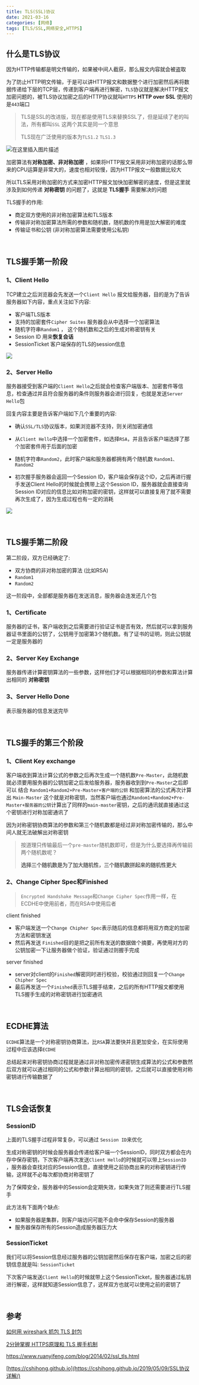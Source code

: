 ```yaml
---
title: TLS(SSL)协议
date: 2021-03-16
categories: [网络]
tags: [TLS/SSL,网络安全,HTTPS]
---
```


## 什么是TLS协议

因为HTTP传输都是明文传输的，如果被中间人截获，那么报文内容就会被盗取

为了防止HTTP明文传输，于是可以讲HTTP报文和数据整个进行加密然后再将数据传递给下层的TCP层，传递到客户端再进行解密，`TLS`协议就是解决HTTP报文加密问题的，被TLS协议加密之后的HTTP协议就叫`HTTPS` **HTTP over SSL** 使用的是`443`端口

> TLS是SSL的改进版，现在都是使用TLS来替换SSL了，但是延续了老的叫法，所有都叫`SSL` 这两个其实是同一个意思
>
> TLS现在广泛使用的版本为`TLS1.2` `TLS1.3`

![在这里插入图片描述](https://user-gold-cdn.xitu.io/2020/4/29/171c19d411a7eacb?imageView2/0/w/1280/h/960/format/webp/ignore-error/1)

加密算法有**对称加密、非对称加密** ，如果将HTTP报文采用非对称加密的话那么带来的CPU运算是非常大的，速度也相对较慢，因为HTTP报文一般数据比较大

所以TLS采用对称加密的方式来加密HTTP报文加快加密解密的速度，但是这里就涉及到如何传递 **对称密钥** 的问题了，这就是 **TLS握手** 需要解决的问题

TLS握手的作用:

- 商定双方使用的非对称加密算法和TLS版本
- 传输非对称加密算法所需的参数和随机数，随机数的作用是加大解密的难度
- 传输证书和公钥 (非对称加密算法需要使用公私钥)

​     

## TLS握手第一阶段

### 1、Client Hello

TCP建立之后浏览器会先发送一个`Client Hello` 报文给服务器，目的是为了告诉服务器如下内容，重点关注如下内容:

- 客户端TLS版本
- 支持的加密套件`Cipher Suites`  服务器会从中选择一个加密算法
- 随机字符串`Random1` ， 这个随机数和之后的生成对称密钥有关
- Session ID 用来**恢复会话** 
- SessionTicket 客户端保存的TLS的session信息

![](https://raw.githubusercontent.com/biningo/cdn/master/img1/ClientHello.png)

### 2、Server Hello

服务器接受到客户端的`Client Hello`之后就会检查客户端版本、加密套件等信息，检查通过并且符合服务器的条件则服务器会进行回复，也就是发送`Server Hello`包

回复内容主要是告诉客户端如下几个重要的内容:

- 确认`SSL/TLS`协议版本，如果浏览器不⽀持，则关闭加密通信

- 从`Client Hello`中选择一个加密套件，如选择`RSA`，并且告诉客户端选择了那个加密套件用于后面的加密
- 随机字符串`Random2`，此时客户端和服务器都拥有两个随机数 `Random1、Random2`
- 初次握手服务器会返回一个Session ID，客户端会保存这个ID，之后再进行握手发送Client Hello的时候就会携带上这个Session ID，服务器就会直接查询Session ID对应的信息比如对称加密的密钥，这样就可以直接复用了就不需要再次生成了，因为生成过程也有一定的消耗

![](https://raw.githubusercontent.com/biningo/cdn/master/img1/ServerHello.png)

​    

## TLS握手第二阶段

第二阶段，双方已经确定了:

- 双方协商的非对称加密的算法 (比如RSA)
- `Random1`
- `Random2`

这一阶段中，全部都是服务器在发送消息，服务器会连发还几个包

### 1、Certificate

服务器的证书，客户端收到之后需要进行验证证书是否有效，然后就可以拿到服务器证书里面的公钥了，公钥用于加密第3个随机数。有了证书的证明，则此公钥就一定是服务器的

### 2、Server Key Exchange

服务器传递计算密钥算法的一些参数，这样他们才可以根据相同的参数和算法计算出相同的 **对称密钥**

### 3、Server Hello Done

表示服务器的信息发送完毕

​    

## TLS握手的第三个阶段

### 1、Client Key exchange

客户端收到算法计算公式的参数之后再次生成一个随机数`Pre-Master`，此随机数就必须要用服务器的公钥加密之后发给服务器，服务器收到到`Pre-Master`之后即可以 结合 `Random1+Random2+Pre-Master+客户端的公钥` 和加密算法的公式再次计算出 `Main-Master` 这个就是对称密钥，当然客户端也通过`Random1+Random2+Pre-Master+服务器的公钥`计算出了同样的`main-master`密钥，之后的通讯就直接通过这个密钥进行对称加密通讯了

因为对称密钥协商算法的参数和第三个随机数都是经过非对称加密传输的，那么中间人就无法破解出对称密钥

> 按道理只传输最后一个`pre-master`随机数即可，但是为什么要选择再传输前两个随机数呢？
>
> **选择三个随机数是为了加大随机性，三个随机数拼起来的随机性更大**

### 2、Change Cipher Spec和Finished

> `Encrypted Handshake Message`和`Change Cipher Spec`作用一样，在ECDHE中使用前者，而在RSA中使用后者

client finished

- 客户端发送一个`Change Chipher Spec`表示随后的信息都将用双方商定的加密方法和密钥发送
- 然后再发送 `Finished`目的是把之前所有发送的数据做个摘要，再使用对方的公钥加密一下让服务器做个验证，验证通过则握手完成

server finished

- server对client的`Finished`解密同时进行校验，校验通过则回复一个`Change Chipher Spec`
- 最后再发送一个`Finished`表示TLS握手结束，之后的所有HTTP报文都使用TLS握手生成的对称密钥进行加密通讯

​     

## ECDHE算法

`ECDHE`算法是一个对称密钥协商算法，比`RSA`算法要快并且更加安全，在实际使用过程中应该选择`ECDHE`

总结起来对称密钥协商过程就是通过非对称加密传递密钥生成算法的公式和参数然后双方就可以通过相同的公式和参数计算出相同的密钥，之后就可以直接使用对称密钥进行传输数据了   

​    

## TLS会话恢复

### SessionID

上面的TLS握手过程非常复杂，可以通过 `Session ID`来优化

生成对称密钥的时候会服务器会传递给客户端一个SessionID，同时双方都会在内存中保存密钥，下次客户端再次发送`Client Hello`的时候就可以带上`SessionID`  ，服务器会查找对应的Session信息，直接使用之前协商出来的对称密钥进行传输，这样就不必每次都协商对称密钥了

为了保障安全，服务器中的Session会定期失效，如果失效了则还需要进行TLS握手

此方法有下面两个缺点:

- 如果服务器是集群，则客户端访问可能不会命中保存Session的服务器
- 服务器保存所有的Session造成服务器压力大

### SessionTicket

我们可以将Session信息经过服务器的公钥加密然后保存在客户端，加密之后的密钥信息就是叫: `SessionTicket` 

下次客户端发送`Client Hello`的时候就带上这个SessionTicket，服务器通过私钥进行解密，这样就知道Session信息了，这样双方也就可以使用之前的密钥了

​    

## 参考

[如何用 wireshark 抓包 TLS 封包](https://segmentfault.com/a/1190000018746027)

[2分钟掌握 HTTPS原理和 TLS 握手机制](https://www.bilibili.com/video/BV1Ef4y1R7FW?from=search&seid=1394733582429779729)

https://www.ruanyifeng.com/blog/2014/02/ssl_tls.html

[https://cshihong.github.io](https://cshihong.github.io/2019/05/09/SSL协议详解/)
